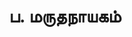 ---
layout: tagpage
title: "ப. மருதநாயகம்"
tag: ப. மருதநாயகம்
description: "ப. மருதநாயகம் தொடர்புடைய நூல்கள்/கட்டுரைகள்"
robots: noindex
---